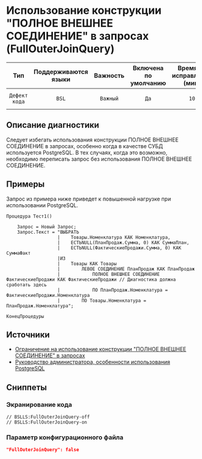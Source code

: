 # Использование конструкции "ПОЛНОЕ ВНЕШНЕЕ СОЕДИНЕНИЕ" в запросах (FullOuterJoinQuery)

|      Тип      |    Поддерживаются<br>языки    | Важность |    Включена<br>по умолчанию    |    Время на<br>исправление (мин)    |                       Теги                       |
|:-------------:|:-----------------------------:|:--------:|:------------------------------:|:-----------------------------------:|:------------------------------------------------:|
| `Дефект кода` |             `BSL`             | `Важный` |              `Да`              |                `10`                 |       `sql`<br>`standard`<br>`performance`       |

<!-- Блоки выше заполняются автоматически, не трогать -->
## Описание диагностики
<!-- Описание диагностики заполняется вручную. Необходимо понятным языком описать смысл и схему работу -->
Следует избегать использования конструкции ПОЛНОЕ ВНЕШНЕЕ СОЕДИНЕНИЕ в запросах, особенно когда в качестве СУБД используется PostgreSQL. В тех случаях, когда это возможно, необходимо переписать запрос без использования ПОЛНОЕ ВНЕШНЕЕ СОЕДИНЕНИЕ.
## Примеры
<!-- В данном разделе приводятся примеры, на которые диагностика срабатывает, а также можно привести пример, как можно исправить ситуацию -->
Запрос из примера ниже приведет к повышенной нагрузке при использовании PostgreSQL.
```bsl
Процедура Тест1()

    Запрос = Новый Запрос;
    Запрос.Текст = "ВЫБРАТЬ
                   |    Товары.Номенклатура КАК Номенклатура,
                   |    ЕСТЬNULL(ПланПродаж.Сумма, 0) КАК СуммаПлан,
                   |    ЕСТЬNULL(ФактическиеПродажи.Сумма, 0) КАК СуммаФакт
                   |ИЗ
                   |    Товары КАК Товары
                   |        ЛЕВОЕ СОЕДИНЕНИЕ ПланПродаж КАК ПланПродаж
                   |            ПОЛНОЕ ВНЕШНЕЕ СОЕДИНЕНИЕ ФактическиеПродажи КАК ФактическиеПродажи // Диагностика должна сработать здесь
                   |            ПО ПланПродаж.Номенклатура = ФактическиеПродажи.Номенклатура
                   |        ПО Товары.Номенклатура = ПланПродаж.Номенклатура";

КонецПроцедуры
```
## Источники
<!-- Необходимо указывать ссылки на все источники, из которых почерпнута информация для создания диагностики -->

* [Ограничение на использование конструкции "ПОЛНОЕ ВНЕШНЕЕ СОЕДИНЕНИЕ" в запросах](https://its.1c.ru/db/v8std#content:435:hdoc)
* [Руководство администратора, особенности использования PostgreSQL](https://its.1c.ru/db/metod8dev#content:1556:hdoc)

## Сниппеты

<!-- Блоки ниже заполняются автоматически, не трогать -->
### Экранирование кода

```bsl
// BSLLS:FullOuterJoinQuery-off
// BSLLS:FullOuterJoinQuery-on
```

### Параметр конфигурационного файла

```json
"FullOuterJoinQuery": false
```
